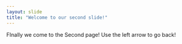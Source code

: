 ```yaml
---
layout: slide
title: "Welcome to our second slide!"
---
```

FInally we come to the Second page!
Use the left arrow to go back!
